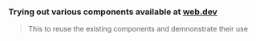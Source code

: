 ### Trying out various components available at [web.dev](https://web.dev/patterns/components/)

> This to reuse the existing components and demnonstrate their use